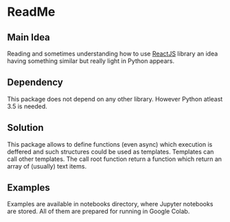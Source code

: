 # ReadMe

## Main Idea

Reading and sometimes understanding how to use [ReactJS](https://reactjs.org) library an idea having something similar but really light in Python appears.

## Dependency 
This package does not depend on any other library. However Python atleast 3.5 is needed.

## Solution
This package allows to define functions (even async) which execution is deffered and such structures could be used as templates. Templates can call other templates. The call root function return a function which return an array of (usually) text items.

## Examples
Examples are available in notebooks directory, where Jupyter notebooks are stored. All of them are prepared for running in Google Colab.
